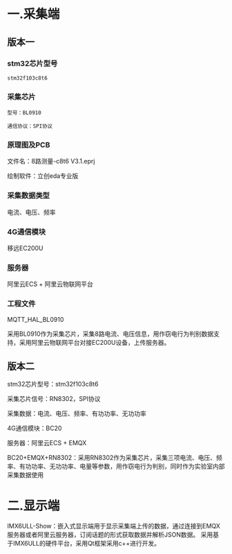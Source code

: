 # 一.采集端

## 版本一

### stm32芯片型号
    
    stm32f103c8t6
### 采集芯片
    型号：BL0910
    
    通信协议：SPI协议

### 原理图及PCB
  文件名：8路测量-c8t6 V3.1.eprj
  
  绘制软件：立创eda专业版

### 采集数据类型
  电流、电压、频率

### 4G通信模块
  移远EC200U

### 服务器
  阿里云ECS + 阿里云物联网平台

### 工程文件
  MQTT_HAL_BL0910
  
  采用BL0910作为采集芯片，采集8路电流、电压信息，用作窃电行为判别数据支持，采用阿里云物联网平台对接EC200U设备，上传服务器。

## 版本二

stm32芯片型号：stm32f103c8t6

采集芯片信号：RN8302，SPI协议

采集数据：电流、电压、频率、有功功率、无功功率

4G通信模块：BC20

服务器：阿里云ECS + EMQX

BC20+EMQX+RN8302：采用RN8302作为采集芯片，采集三项电流、电压、频率、有功功率、无功功率、电量等参数，用作窃电行为判别，同时作为实验室内部采集数据使用

# 二.显示端

IMX6ULL-Show：嵌入式显示端用于显示采集端上传的数据，通过连接到EMQX服务器或者阿里云服务器，订阅话题的形式获取数据并解析JSON数据。
采用基于IMX6ULL的硬件平台，采用Qt框架采用c++进行开发。

